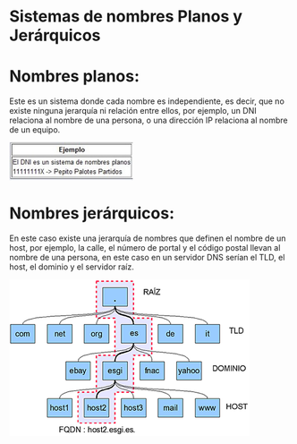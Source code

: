 # Sistemas de nombres Planos y Jerárquicos

# Nombres planos: 
 Este es un sistema donde cada nombre es independiente, es decir, que no existe ninguna jerarquía ni relación entre ellos, por ejemplo, un DNI relaciona al nombre de una persona, o una dirección IP relaciona al nombre de un equipo.

![NombrePlano.JPG](./NombrePlano.JPG)

# Nombres jerárquicos:
En este caso existe una jerarquía de nombres que definen el nombre de un host, por ejemplo, la calle, el número de portal y el código postal llevan al nombre de una persona, en este caso en un servidor DNS serían el TLD, el host, el dominio y el servidor raíz.

![jerárquico.png](./jerárquico.png)

